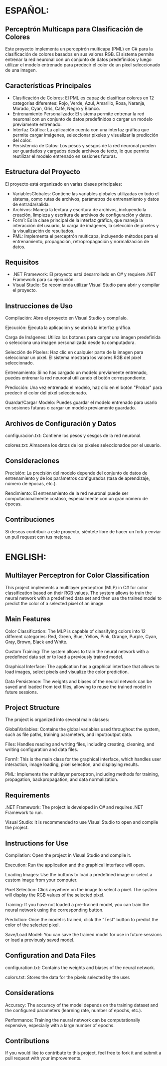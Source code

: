 <h1 text="bold">ESPAÑOL:</h1>

<h2 text="bold">Perceptrón Multicapa para Clasificación de Colores</h2>
Este proyecto implementa un perceptrón multicapa (PML) en C# para la clasificación de colores basados en sus valores RGB. El sistema permite entrenar la red neuronal con un conjunto de datos predefinidos y luego utilizar el modelo entrenado para predecir el color de un píxel seleccionado de una imagen.

<h2 text="bold">Características Principales</h2>

<ul> 
<li>Clasificación de Colores: El PML es capaz de clasificar colores en 12 categorías diferentes: Rojo, Verde, Azul, Amarillo, Rosa, Naranja, Morado, Cyan, Gris, Café, Negro y Blanco.</li>

<li>Entrenamiento Personalizado: El sistema permite entrenar la red neuronal con un conjunto de datos predefinidos o cargar un modelo previamente entrenado.</li>

<li>Interfaz Gráfica: La aplicación cuenta con una interfaz gráfica que permite cargar imágenes, seleccionar píxeles y visualizar la predicción del color.</li>

<li>Persistencia de Datos: Los pesos y sesgos de la red neuronal pueden ser guardados y cargados desde archivos de texto, lo que permite reutilizar el modelo entrenado en sesiones futuras.</li>
</ul>

<h2 text="bold">Estructura del Proyecto</h2>
El proyecto está organizado en varias clases principales:

<ul>
<li>VariablesGlobales: Contiene las variables globales utilizadas en todo el sistema, como rutas de archivos, parámetros de entrenamiento y datos de entrada/salida.</li>

<li>Archivos: Maneja la lectura y escritura de archivos, incluyendo la creación, limpieza y escritura de archivos de configuración y datos.</li>

<li>Form1: Es la clase principal de la interfaz gráfica, que maneja la interacción del usuario, la carga de imágenes, la selección de píxeles y la visualización de resultados.</li>

<li>PML: Implementa el perceptrón multicapa, incluyendo métodos para el entrenamiento, propagación, retropropagación y normalización de datos.</li>
</ul>

<h2 text="bold">Requisitos</h2>
<ul>
<li>.NET Framework: El proyecto está desarrollado en C# y requiere .NET Framework para su ejecución.</li>

<li>Visual Studio: Se recomienda utilizar Visual Studio para abrir y compilar el proyecto.</li>
</ul>
<h2 text="bold">Instrucciones de Uso</h2>
Compilación: Abre el proyecto en Visual Studio y compílalo.

Ejecución: Ejecuta la aplicación y se abrirá la interfaz gráfica.

Carga de Imágenes: Utiliza los botones para cargar una imagen predefinida o selecciona una imagen personalizada desde tu computadora.

Selección de Píxeles: Haz clic en cualquier parte de la imagen para seleccionar un píxel. El sistema mostrará los valores RGB del píxel seleccionado.

Entrenamiento: Si no has cargado un modelo previamente entrenado, puedes entrenar la red neuronal utilizando el botón correspondiente.

Predicción: Una vez entrenado el modelo, haz clic en el botón "Probar" para predecir el color del píxel seleccionado.

Guardar/Cargar Modelo: Puedes guardar el modelo entrenado para usarlo en sesiones futuras o cargar un modelo previamente guardado.

<h2 text="bold">Archivos de Configuración y Datos</h2>
configuracion.txt: Contiene los pesos y sesgos de la red neuronal.

colores.txt: Almacena los datos de los píxeles seleccionados por el usuario.

<h2 text="bold">Consideraciones</h2>
Precisión: La precisión del modelo depende del conjunto de datos de entrenamiento y de los parámetros configurados (tasa de aprendizaje, número de épocas, etc.).

Rendimiento: El entrenamiento de la red neuronal puede ser computacionalmente costoso, especialmente con un gran número de épocas.

<h2 text="bold">Contribuciones</h2>
Si deseas contribuir a este proyecto, siéntete libre de hacer un fork y enviar un pull request con tus mejoras.


<h1 text="bold">ENGLISH:</h1>

<h2 text="bold">Multilayer Perceptron for Color Classification</h2>
This project implements a multilayer perceptron (MLP) in C# for color classification based on their RGB values. The system allows to train the neural network with a predefined data set and then use the trained model to predict the color of a selected pixel of an image.

<h2 text="bold">Main Features</h2>
Color Classification: The MLP is capable of classifying colors into 12 different categories: Red, Green, Blue, Yellow, Pink, Orange, Purple, Cyan, Gray, Brown, Black and White.

Custom Training: The system allows to train the neural network with a predefined data set or to load a previously trained model.

Graphical Interface: The application has a graphical interface that allows to load images, select pixels and visualize the color prediction.

Data Persistence: The weights and biases of the neural network can be saved and loaded from text files, allowing to reuse the trained model in future sessions.

<h2 text="bold">Project Structure</h2>
The project is organized into several main classes:

GlobalVariables: Contains the global variables used throughout the system, such as file paths, training parameters, and input/output data.

Files: Handles reading and writing files, including creating, cleaning, and writing configuration and data files.

Form1: This is the main class for the graphical interface, which handles user interaction, image loading, pixel selection, and displaying results.

PML: Implements the multilayer perceptron, including methods for training, propagation, backpropagation, and data normalization.

<h2 text="bold">Requirements</h2>
.NET Framework: The project is developed in C# and requires .NET Framework to run.

Visual Studio: It is recommended to use Visual Studio to open and compile the project.

<h2 text="bold">Instructions for Use</h2>
Compilation: Open the project in Visual Studio and compile it.

Execution: Run the application and the graphical interface will open.

Loading Images: Use the buttons to load a predefined image or select a custom image from your computer.

Pixel Selection: Click anywhere on the image to select a pixel. The system will display the RGB values ​​of the selected pixel.

Training: If you have not loaded a pre-trained model, you can train the neural network using the corresponding button.

Prediction: Once the model is trained, click the "Test" button to predict the color of the selected pixel.

Save/Load Model: You can save the trained model for use in future sessions or load a previously saved model.

<h2 text="bold">Configuration and Data Files</h2>
configuration.txt: Contains the weights and biases of the neural network.

colors.txt: Stores the data for the pixels selected by the user.

<h2 text="bold">Considerations</h2>
Accuracy: The accuracy of the model depends on the training dataset and the configured parameters (learning rate, number of epochs, etc.).

Performance: Training the neural network can be computationally expensive, especially with a large number of epochs.

<h2 text="bold">Contributions</h2>
If you would like to contribute to this project, feel free to fork it and submit a pull request with your improvements.
